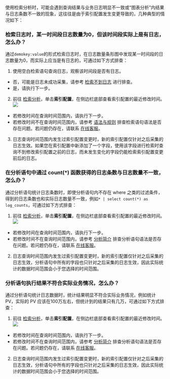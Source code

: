 使用检索分析时，可能会遇到查询结果与业务日志明显不一致或“图表分析”内结果与日志条数不一致的现象，这往往是由于索引配置发生变更导致的，几种典型的情况如下：

### 检索日志时，某一时间段日志数量为0，但该时间段实际上是有日志，怎么办？

通过`demokey:value`的形式检索日志时，在日志数量条形图中发现某一时间段的日志数量为0，而实际上应当是有日志的，可通过如下方式排查：
1. 使用空白检索语句查询日志，观察该时间段是否有日志。
 - 否，可能是日志未成功采集，请参考 [检索不到日志](https://cloud.tencent.com/document/product/614/48259#.E7.A1.AE.E8.AE.A4.E6.97.A5.E5.BF.97.E9.87.87.E9.9B.86.E6.98.AF.E5.90.A6.E6.88.90.E5.8A.9F) 进行排查。
 - 是，请执行下一步。
2. 前往 [检索分析](https://console.cloud.tencent.com/cls/search)，单击**索引配置**，在侧边栏底部查看索引配置的最近修改时间。
![](https://main.qcloudimg.com/raw/2ce65042e16b878e0ef1ee05c35f011c.png)
 - 若修改时间在查询时间范围内，请执行下一步。
 - 若修改时间不在查询时间范围内，请参考 [语法与规则](https://cloud.tencent.com/document/product/614/47044) 排查检索语句语法是否存在问题。若问题仍存在，请联系 [在线客服](https://cloud.tencent.com/online-service?from=doc_614)。
3. 日志查询时间范围内发生过索引配置变更时，新的索引配置仅针对之后采集的日志生效。如果您在索引配置中新添加了一个字段，使用该字段进行检索时查询不到修改索引配置之前的日志，而未发生变化的字段仍能检索索引配置变更前后的日志。


### 在分析语句中通过 count(\*) 函数获得的日志条数与日志数量不一致，怎么办？

通过分析语句统计日志条数时，即使分析语句内不存在 where 之类的过滤条件，得到的日志条数也和实际日志数量不一致，例如`* | select count(*) as log_counts`，可通过如下方式排查：
1. 前往 [检索分析](https://console.cloud.tencent.com/cls/search)，单击**索引配置**，在侧边栏底部查看索引配置的最近修改时间。
![](https://main.qcloudimg.com/raw/2ce65042e16b878e0ef1ee05c35f011c.png)
 - 若修改时间在查询时间范围内，请执行下一步。
 - 若修改时间不在查询时间范围内，请参考 [分析简介](https://cloud.tencent.com/document/product/614/44061) 排查分析语句语法是否存在问题。若问题仍存在，请联系 [在线客服](https://cloud.tencent.com/online-service?from=doc_614)。
2. 日志查询时间范围内发生过索引配置变更时，新的索引配置仅针对之后采集的日志生效，分析语句中所有的字段也只针对之后采集的日志生效，因此实际统计的数据时间范围会小于您选择的时间范围。


### 分析语句执行结果不符合实际业务情况，怎么办？

通过分析语句统计日志数据时，统计结果明显不符合实际业务情况，例如统计 PV，实际的 PV 应该在100万左右，但统计到的结果只有几万，可通过如下方式排查：

1. 前往 [检索分析](https://console.cloud.tencent.com/cls/search)，单击**索引配置**，在侧边栏底部查看索引配置的最近修改时间。
![](https://main.qcloudimg.com/raw/2ce65042e16b878e0ef1ee05c35f011c.png)
 - 若修改时间在查询时间范围内，请执行下一步。
 - 若修改时间不在查询时间范围内，请参考 [分析简介](https://cloud.tencent.com/document/product/614/44061) 排查分析语句语法是否存在问题。若问题仍存在，请联系 [在线客服](https://cloud.tencent.com/online-service?from=doc_614)。
2. 日志查询时间范围内发生过索引配置变更时，新的索引配置仅针对之后采集的日志生效，分析语句中所有的字段也只针对之后采集的日志生效，因此实际统计的数据时间范围会小于您选择的时间范围。
